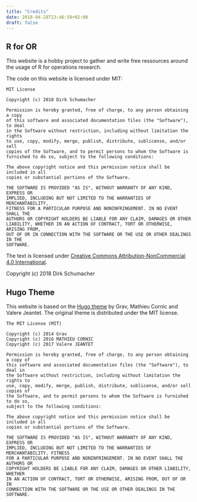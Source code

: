 ```yaml
---
title: "Credits"
date: 2018-04-28T13:46:59+02:00
draft: false
---
```

R for OR
----------

This website is a hobby project to gather and write free ressources around the usage of R for operations research. 

The code on this website is licensed under MIT:

    MIT License
    
    Copyright (c) 2018 Dirk Schumacher
    
    Permission is hereby granted, free of charge, to any person obtaining a copy
    of this software and associated documentation files (the "Software"), to deal
    in the Software without restriction, including without limitation the rights
    to use, copy, modify, merge, publish, distribute, sublicense, and/or sell
    copies of the Software, and to permit persons to whom the Software is
    furnished to do so, subject to the following conditions:
    
    The above copyright notice and this permission notice shall be included in all
    copies or substantial portions of the Software.
    
    THE SOFTWARE IS PROVIDED "AS IS", WITHOUT WARRANTY OF ANY KIND, EXPRESS OR
    IMPLIED, INCLUDING BUT NOT LIMITED TO THE WARRANTIES OF MERCHANTABILITY,
    FITNESS FOR A PARTICULAR PURPOSE AND NONINFRINGEMENT. IN NO EVENT SHALL THE
    AUTHORS OR COPYRIGHT HOLDERS BE LIABLE FOR ANY CLAIM, DAMAGES OR OTHER
    LIABILITY, WHETHER IN AN ACTION OF CONTRACT, TORT OR OTHERWISE, ARISING FROM,
    OUT OF OR IN CONNECTION WITH THE SOFTWARE OR THE USE OR OTHER DEALINGS IN THE
    SOFTWARE.

The text is licensed under [Creative Commons Attribution-NonCommercial 4.0 International](https://creativecommons.org/licenses/by-nc/4.0/).

Copyright (c) 2018 Dirk Schumacher

Hugo Theme
----------
This website is based on the [Hugo theme](https://github.com/matcornic/hugo-theme-learn) by Grav, Mathieu Cornic and Valere Jeantet. The original theme is distributed under the MIT license.

    The MIT License (MIT)
    
    Copyright (c) 2014 Grav
    Copyright (c) 2016 MATHIEU CORNIC
    Copyright (c) 2017 Valere JEANTET
    
    Permission is hereby granted, free of charge, to any person obtaining a copy of
    this software and associated documentation files (the "Software"), to deal in
    the Software without restriction, including without limitation the rights to
    use, copy, modify, merge, publish, distribute, sublicense, and/or sell copies of
    the Software, and to permit persons to whom the Software is furnished to do so,
    subject to the following conditions:
    
    The above copyright notice and this permission notice shall be included in all
    copies or substantial portions of the Software.
    
    THE SOFTWARE IS PROVIDED "AS IS", WITHOUT WARRANTY OF ANY KIND, EXPRESS OR
    IMPLIED, INCLUDING BUT NOT LIMITED TO THE WARRANTIES OF MERCHANTABILITY, FITNESS
    FOR A PARTICULAR PURPOSE AND NONINFRINGEMENT. IN NO EVENT SHALL THE AUTHORS OR
    COPYRIGHT HOLDERS BE LIABLE FOR ANY CLAIM, DAMAGES OR OTHER LIABILITY, WHETHER
    IN AN ACTION OF CONTRACT, TORT OR OTHERWISE, ARISING FROM, OUT OF OR IN
    CONNECTION WITH THE SOFTWARE OR THE USE OR OTHER DEALINGS IN THE SOFTWARE.
